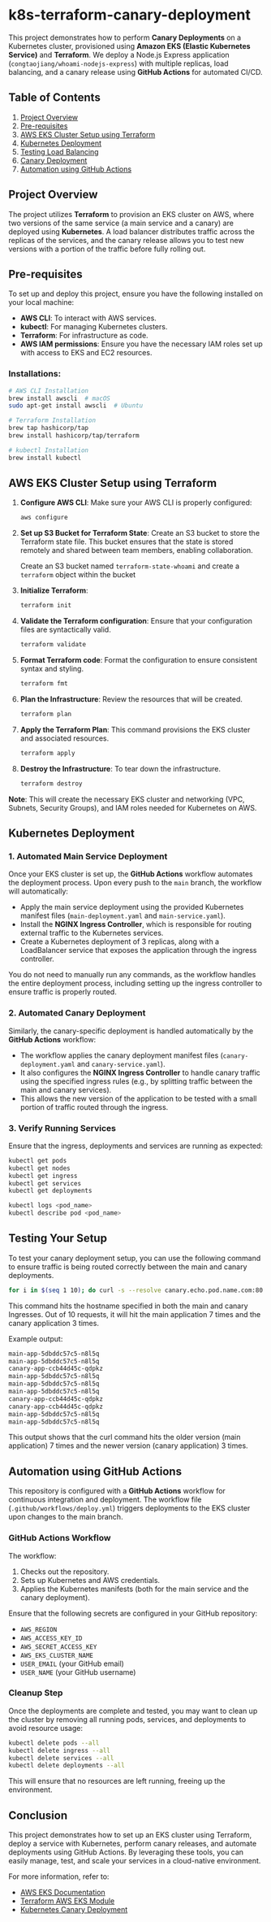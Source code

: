 # k8s-terraform-canary-deployment

This project demonstrates how to perform **Canary Deployments** on a Kubernetes cluster, provisioned using **Amazon EKS (Elastic Kubernetes Service)** and **Terraform**. We deploy a Node.js Express application (`congtaojiang/whoami-nodejs-express`) with multiple replicas, load balancing, and a canary release using **GitHub Actions** for automated CI/CD.

## Table of Contents
1. [Project Overview](#project-overview)
2. [Pre-requisites](#pre-requisites)
3. [AWS EKS Cluster Setup using Terraform](#aws-eks-cluster-setup-using-terraform)
4. [Kubernetes Deployment](#kubernetes-deployment)
5. [Testing Load Balancing](#testing-load-balancing)
6. [Canary Deployment](#canary-deployment)
7. [Automation using GitHub Actions](#automation-using-github-actions)

## Project Overview
The project utilizes **Terraform** to provision an EKS cluster on AWS, where two versions of the same service (a main service and a canary) are deployed using **Kubernetes**. A load balancer distributes traffic across the replicas of the services, and the canary release allows you to test new versions with a portion of the traffic before fully rolling out.

## Pre-requisites
To set up and deploy this project, ensure you have the following installed on your local machine:
- **AWS CLI**: To interact with AWS services.
- **kubectl**: For managing Kubernetes clusters.
- **Terraform**: For infrastructure as code.
- **AWS IAM permissions**: Ensure you have the necessary IAM roles set up with access to EKS and EC2 resources.

### Installations:
```bash
# AWS CLI Installation
brew install awscli  # macOS
sudo apt-get install awscli  # Ubuntu

# Terraform Installation
brew tap hashicorp/tap
brew install hashicorp/tap/terraform

# kubectl Installation
brew install kubectl
```

## AWS EKS Cluster Setup using Terraform

1. **Configure AWS CLI**: Make sure your AWS CLI is properly configured:
   ```bash
   aws configure
   ```

2. **Set up S3 Bucket for Terraform State**: 
   Create an S3 bucket to store the Terraform state file. This bucket ensures that the state is stored remotely and shared between team members, enabling collaboration.

   Create an S3 bucket named `terraform-state-whoami` and create a `terraform` object within the bucket

3. **Initialize Terraform**: 
   ```bash
   terraform init
   ```

4. **Validate the Terraform configuration**: Ensure that your configuration files are syntactically valid.

   ```bash
   terraform validate
   ```

5. **Format Terraform code**: Format the configuration to ensure consistent syntax and styling.

   ```bash
   terraform fmt
   ```

6. **Plan the Infrastructure**: Review the resources that will be created.
   ```bash
   terraform plan
   ```

7. **Apply the Terraform Plan**: This command provisions the EKS cluster and associated resources.
   ```bash
   terraform apply
   ```

8. **Destroy the Infrastructure**: To tear down the infrastructure.
   ```bash
   terraform destroy
   ```

**Note**: This will create the necessary EKS cluster and networking (VPC, Subnets, Security Groups), and IAM roles needed for Kubernetes on AWS.

## Kubernetes Deployment

### 1. Automated Main Service Deployment
Once your EKS cluster is set up, the **GitHub Actions** workflow automates the deployment process. Upon every push to the `main` branch, the workflow will automatically:

- Apply the main service deployment using the provided Kubernetes manifest files (`main-deployment.yaml` and `main-service.yaml`).
- Install the **NGINX Ingress Controller**, which is responsible for routing external traffic to the Kubernetes services.
- Create a Kubernetes deployment of 3 replicas, along with a LoadBalancer service that exposes the application through the ingress controller.

You do not need to manually run any commands, as the workflow handles the entire deployment process, including setting up the ingress controller to ensure traffic is properly routed.

### 2. Automated Canary Deployment
Similarly, the canary-specific deployment is handled automatically by the **GitHub Actions** workflow:

- The workflow applies the canary deployment manifest files (`canary-deployment.yaml` and `canary-service.yaml`).
- It also configures the **NGINX Ingress Controller** to handle canary traffic using the specified ingress rules (e.g., by splitting traffic between the main and canary services).
- This allows the new version of the application to be tested with a small portion of traffic routed through the ingress.

### 3. Verify Running Services
Ensure that the ingress, deployments and services are running as expected:

```bash
kubectl get pods
kubectl get nodes
kubectl get ingress
kubectl get services
kubectl get deployments

kubectl logs <pod_name>
kubectl describe pod <pod_name>
```

## Testing Your Setup

To test your canary deployment setup, you can use the following command to ensure traffic is being routed correctly between the main and canary deployments.

```bash
for i in $(seq 1 10); do curl -s --resolve canary.echo.pod.name.com:80:<Ingress-Controller-IP> canary.echo.pod.name.com; done
```

This command hits the hostname specified in both the main and canary Ingresses. Out of 10 requests, it will hit the main application 7 times and the canary application 3 times.

Example output:

```bash
main-app-5dbddc57c5-n8l5q
main-app-5dbddc57c5-n8l5q
canary-app-ccb44d45c-qdpkz
main-app-5dbddc57c5-n8l5q
main-app-5dbddc57c5-n8l5q
main-app-5dbddc57c5-n8l5q
canary-app-ccb44d45c-qdpkz
canary-app-ccb44d45c-qdpkz
main-app-5dbddc57c5-n8l5q
main-app-5dbddc57c5-n8l5q
```

This output shows that the curl command hits the older version (main application) 7 times and the newer version (canary application) 3 times.

## Automation using GitHub Actions

This repository is configured with a **GitHub Actions** workflow for continuous integration and deployment. The workflow file (`.github/workflows/deploy.yml`) triggers deployments to the EKS cluster upon changes to the main branch.

### GitHub Actions Workflow

The workflow:
1. Checks out the repository.
2. Sets up Kubernetes and AWS credentials.
3. Applies the Kubernetes manifests (both for the main service and the canary deployment).

Ensure that the following secrets are configured in your GitHub repository:
- `AWS_REGION`
- `AWS_ACCESS_KEY_ID`
- `AWS_SECRET_ACCESS_KEY`
- `AWS_EKS_CLUSTER_NAME`
- `USER_EMAIL` (your GitHub email)
- `USER_NAME` (your GitHub username)


### Cleanup Step
Once the deployments are complete and tested, you may want to clean up the cluster by removing all running pods, services, and deployments to avoid resource usage:

```bash
kubectl delete pods --all
kubectl delete ingress --all
kubectl delete services --all
kubectl delete deployments --all
```

This will ensure that no resources are left running, freeing up the environment.

## Conclusion

This project demonstrates how to set up an EKS cluster using Terraform, deploy a service with Kubernetes, perform canary releases, and automate deployments using GitHub Actions. By leveraging these tools, you can easily manage, test, and scale your services in a cloud-native environment.

For more information, refer to:
- [AWS EKS Documentation](https://docs.aws.amazon.com/eks/)
- [Terraform AWS EKS Module](https://registry.terraform.io/modules/terraform-aws-modules/eks/aws/latest)
- [Kubernetes Canary Deployment](https://kubernetes.io/docs/concepts/cluster-administration/manage-deployment/)
